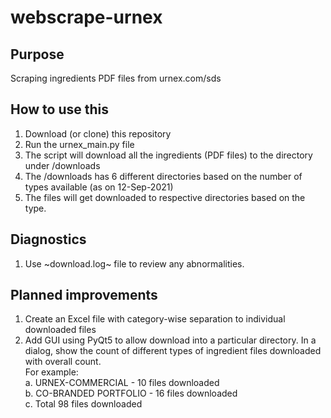 # webscrape-urnex
## Purpose
Scraping ingredients PDF files from urnex.com/sds

## How to use this
1. Download (or clone) this repository
2. Run the urnex_main.py file
3. The script will download all the ingredients (PDF files) to the directory under /downloads
4. The /downloads has 6 different directories based on the number of types available (as on 12-Sep-2021)
5. The files will get downloaded to respective directories based on the type.

## Diagnostics
1. Use ~download.log~ file to review any abnormalities.

## Planned improvements
1. Create an Excel file with category-wise separation to individual downloaded files
2. Add GUI using PyQt5 to allow download into a particular directory. In a dialog, show the count of different types of ingredient files downloaded with overall count.  
     For example:      
     a. URNEX-COMMERCIAL - 10 files downloaded  
     b. CO-BRANDED PORTFOLIO - 16 files downloaded  
     c. Total 98 files downloaded
